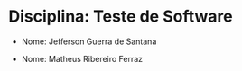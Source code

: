 # Disciplina: Teste de Software 

* Nome: Jefferson Guerra de Santana 

* Nome: Matheus Ribereiro Ferraz 
